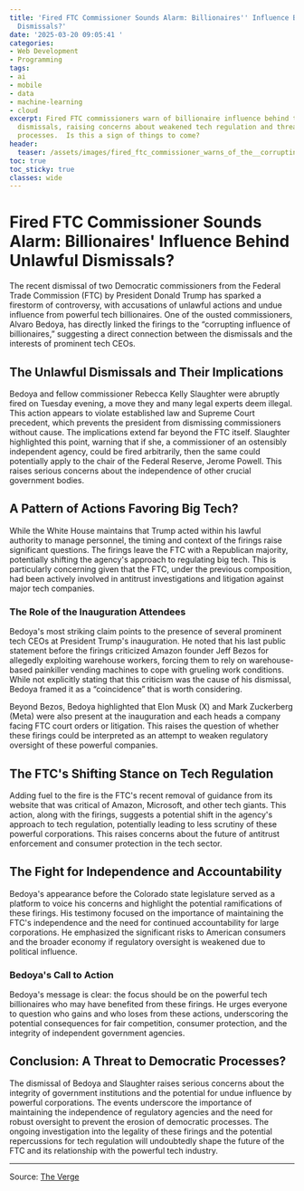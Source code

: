 ```yaml
---
title: 'Fired FTC Commissioner Sounds Alarm: Billionaires'' Influence Behind Unlawful
  Dismissals?'
date: '2025-03-20 09:05:41 '
categories:
- Web Development
- Programming
tags:
- ai
- mobile
- data
- machine-learning
- cloud
excerpt: Fired FTC commissioners warn of billionaire influence behind their unlawful
  dismissals, raising concerns about weakened tech regulation and threats to democratic
  processes.  Is this a sign of things to come?
header:
  teaser: /assets/images/fired_ftc_commissioner_warns_of_the__corrupting_in_20250320090540.jpg
toc: true
toc_sticky: true
classes: wide
---
```


# Fired FTC Commissioner Sounds Alarm: Billionaires' Influence Behind Unlawful Dismissals?

The recent dismissal of two Democratic commissioners from the Federal Trade Commission (FTC) by President Donald Trump has sparked a firestorm of controversy, with accusations of unlawful actions and undue influence from powerful tech billionaires.  One of the ousted commissioners, Alvaro Bedoya, has directly linked the firings to the “corrupting influence of billionaires,” suggesting a direct connection between the dismissals and the interests of prominent tech CEOs.

## The Unlawful Dismissals and Their Implications

Bedoya and fellow commissioner Rebecca Kelly Slaughter were abruptly fired on Tuesday evening, a move they and many legal experts deem illegal.  This action appears to violate established law and Supreme Court precedent, which prevents the president from dismissing commissioners without cause.  The implications extend far beyond the FTC itself.  Slaughter highlighted this point, warning that if she, a commissioner of an ostensibly independent agency, could be fired arbitrarily, then the same could potentially apply to the chair of the Federal Reserve, Jerome Powell. This raises serious concerns about the independence of other crucial government bodies.

##  A Pattern of Actions Favoring Big Tech?

While the White House maintains that Trump acted within his lawful authority to manage personnel, the timing and context of the firings raise significant questions.  The firings leave the FTC with a Republican majority, potentially shifting the agency's approach to regulating big tech.  This is particularly concerning given that the FTC, under the previous composition, had been actively involved in antitrust investigations and litigation against major tech companies.

###  The Role of the Inauguration Attendees

Bedoya's most striking claim points to the presence of several prominent tech CEOs at President Trump's inauguration.  He noted that his last public statement before the firings criticized Amazon founder Jeff Bezos for allegedly exploiting warehouse workers, forcing them to rely on warehouse-based painkiller vending machines to cope with grueling work conditions.  While not explicitly stating that this criticism was the cause of his dismissal, Bedoya framed it as a “coincidence” that is worth considering.

Beyond Bezos, Bedoya highlighted that Elon Musk (X) and Mark Zuckerberg (Meta) were also present at the inauguration and each heads a company facing FTC court orders or litigation.  This raises the question of whether these firings could be interpreted as an attempt to weaken regulatory oversight of these powerful companies.

##  The FTC's Shifting Stance on Tech Regulation

Adding fuel to the fire is the FTC's recent removal of guidance from its website that was critical of Amazon, Microsoft, and other tech giants.  This action, along with the firings, suggests a potential shift in the agency's approach to tech regulation, potentially leading to less scrutiny of these powerful corporations. This raises concerns about the future of antitrust enforcement and consumer protection in the tech sector.

##  The Fight for Independence and Accountability

Bedoya's appearance before the Colorado state legislature served as a platform to voice his concerns and highlight the potential ramifications of these firings.  His testimony focused on the importance of maintaining the FTC's independence and the need for continued accountability for large corporations.  He emphasized the significant risks to American consumers and the broader economy if regulatory oversight is weakened due to political influence.

### Bedoya's Call to Action

Bedoya's message is clear: the focus should be on the powerful tech billionaires who may have benefited from these firings.  He urges everyone to question who gains and who loses from these actions, underscoring the potential consequences for fair competition, consumer protection, and the integrity of independent government agencies.

## Conclusion:  A Threat to Democratic Processes?

The dismissal of Bedoya and Slaughter raises serious concerns about the integrity of government institutions and the potential for undue influence by powerful corporations.  The events underscore the importance of maintaining the independence of regulatory agencies and the need for robust oversight to prevent the erosion of democratic processes.  The ongoing investigation into the legality of these firings and the potential repercussions for tech regulation will undoubtedly shape the future of the FTC and its relationship with the powerful tech industry.


---

Source: [The Verge](https://www.theverge.com/news/632944/democratic-ftc-commissioner-alvaro-bedoya-tech-billionaires-trump)
